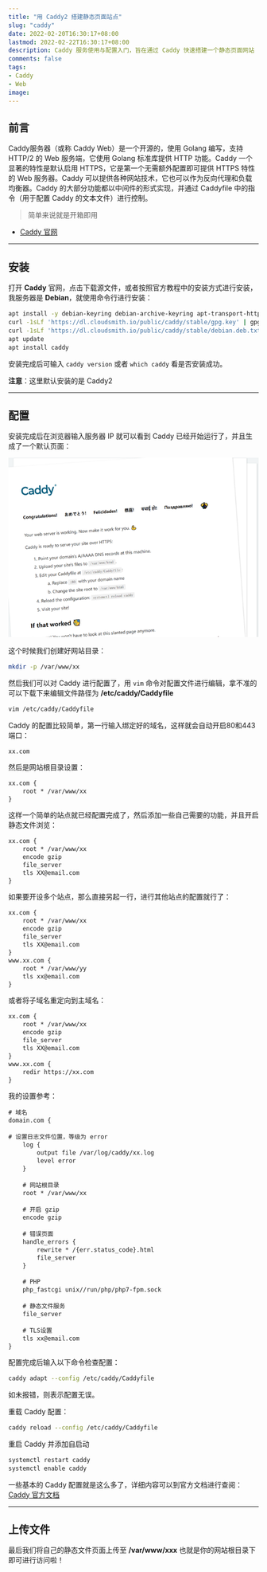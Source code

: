 ```yaml
---
title: "用 Caddy2 搭建静态页面站点"
slug: "caddy"
date: 2022-02-20T16:30:17+08:00
lastmod: 2022-02-22T16:30:17+08:00
description: Caddy 服务使用与配置入门，旨在通过 Caddy 快速搭建一个静态页面网站
comments: false
tags:
- Caddy
- Web
image: 
---
```


## 前言

Caddy服务器（或称 Caddy Web）是一个开源的，使用 Golang 编写，支持 HTTP/2 的 Web 服务端，它使用 Golang 标准库提供 HTTP 功能。Caddy 一个显著的特性是默认启用 HTTPS，它是第一个无需额外配置即可提供 HTTPS 特性的 Web 服务器。Caddy 可以提供各种网站技术，它也可以作为反向代理和负载均衡器。Caddy 的大部分功能都以中间件的形式实现，并通过 Caddyfile 中的指令（用于配置 Caddy 的文本文件）进行控制。

<!--more-->

> 简单来说就是开箱即用

- [Caddy 官网](https://caddyserver.com)

---

## 安装
打开 **Caddy** 官网，点击下载源文件，或者按照官方教程中的安装方式进行安装，我服务器是 **Debian**，就使用命令行进行安装：

```bash
apt install -y debian-keyring debian-archive-keyring apt-transport-https
curl -1sLf 'https://dl.cloudsmith.io/public/caddy/stable/gpg.key' | gpg --dearmor -o /usr/share/keyrings/caddy-stable-archive-keyring.gpg
curl -1sLf 'https://dl.cloudsmith.io/public/caddy/stable/debian.deb.txt' | tee /etc/apt/sources.list.d/caddy-stable.list
apt update
apt install caddy
```

安装完成后可输入 `caddy version` 或者 `which caddy` 看是否安装成功。

**注意**：这里默认安装的是 Caddy2 

---

## 配置

安装完成后在浏览器输入服务器 IP 就可以看到 Caddy 已经开始运行了，并且生成了一个默认页面：

![默认页面](1.png)

这个时候我们创建好网站目录：

```bash
mkdir -p /var/www/xx
```

然后我们可以对 Caddy 进行配置了，用 `vim` 命令对配置文件进行编辑，拿不准的可以下载下来编辑文件路径为 **/etc/caddy/Caddyfile** 

```bash
vim /etc/caddy/Caddyfile
```

Caddy 的配置比较简单，第一行输入绑定好的域名，这样就会自动开启80和443端口：

```caddyfile
xx.com
```

然后是网站根目录设置：

```caddyfile
xx.com {
    root * /var/www/xx
}
```

这样一个简单的站点就已经配置完成了，然后添加一些自己需要的功能，并且开启静态文件浏览：

```caddyfile
xx.com {
    root * /var/www/xx
    encode gzip
    file_server
    tls XX@email.com
}
```

如果要开设多个站点，那么直接另起一行，进行其他站点的配置就行了：

```caddyfile
xx.com {
    root * /var/www/xx
    encode gzip
    file_server
    tls XX@email.com
}
www.xx.com {
    root * /var/www/yy
    tls xx@email.com
}
```

或者将子域名重定向到主域名：

```caddyfile
xx.com {
    root * /var/www/xx
    encode gzip
    file_server
    tls XX@email.com
}
www.xx.com {
    redir https://xx.com
}
```

我的设置参考：

```caddyfile
# 域名
domain.com {

# 设置日志文件位置，等级为 error
    log {
        output file /var/log/caddy/xx.log
        level error
    }

    # 网站根目录
    root * /var/www/xx

    # 开启 gzip
    encode gzip

    # 错误页面
    handle_errors {
        rewrite * /{err.status_code}.html
        file_server
    }

    # PHP
    php_fastcgi unix//run/php/php7-fpm.sock

    # 静态文件服务
    file_server
    
    # TLS设置
    tls xx@email.com
}
```

配置完成后输入以下命令检查配置：

```bash
caddy adapt --config /etc/caddy/Caddyfile
```

如未报错，则表示配置无误。

重载 Caddy 配置：

```bash
caddy reload --config /etc/caddy/Caddyfile
```

重启 Caddy 并添加自启动

```bash
systemctl restart caddy
systemctl enable caddy
```

一些基本的 Caddy 配置就是这么多了，详细内容可以到官方文档进行查阅：[Caddy 官方文档](https://caddyserver.com/docs/)

---

## 上传文件

最后我们将自己的静态文件页面上传至 **/var/www/xxx** 也就是你的网站根目录下即可进行访问啦！
